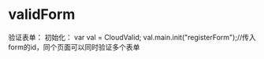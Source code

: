 validForm
=========

验证表单：
  初始化：
    var val = CloudValid;
    val.main.init("registerForm");//传入form的id，同个页面可以同时验证多个表单
